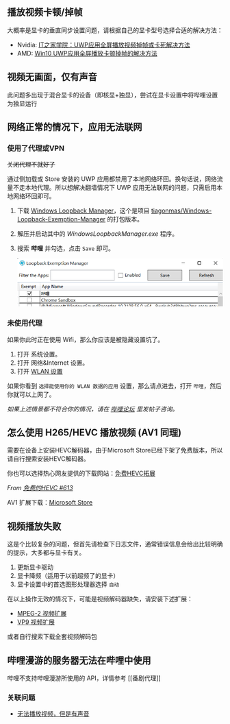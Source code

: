 ## 播放视频卡顿/掉帧

大概率是显卡的垂直同步设置问题，请根据自己的显卡型号选择合适的解决方法：

- Nvidia: [IT之家学院：UWP应用全屏播放视频掉帧或卡死解决方法](https://www.ithome.com/html/it/318382.htm)
- AMD: [Win10 UWP应用全屏播放卡顿掉帧的解决方法](https://bbs.pcbeta.com/viewthread-1830950-1-1.html)

## 视频无画面，仅有声音

此问题多出现于混合显卡的设备（即核显+独显），尝试在显卡设置中将哔哩设置为独显运行

## 网络正常的情况下，应用无法联网

### 使用了代理或VPN

~~关闭代理不就好了~~

通过侧加载或 Store 安装的 UWP 应用都禁用了本地网络环回。换句话说，网络流量不走本地代理。所以想解决翻墙情况下 UWP 应用无法联网的问题，只需启用本地网络环回即可。

1. 下载 [Windows Loopback Manager](https://github.com/Richasy/LoopbackManager/releases/tag/v0.0.1.0)，这个是项目 [tiagonmas/Windows-Loopback-Exemption-Manager](https://github.com/tiagonmas/Windows-Loopback-Exemption-Manager) 的打包版本。

2. 解压并启动其中的 *WindowsLoopbackManager.exe* 程序。

3. 搜索 **哔哩** 并勾选，点击 `Save` 即可。
   
    ![网络环回管理界面](./images/FAQ/loopback.png)

### 未使用代理

如果你此时正在使用 Wifi，那么你应该是被隐藏设置坑了。

1. 打开 系统设置。
2. 打开 网络&Internet 设置。
3. 打开 [WLAN 设置](ms-settings:network-wifi)

如果你看到 `选择能使用你的 WLAN 数据的应用` 设置，那么请点进去，打开 `哔哩`，然后你就可以上网了。

*如果上述情景都不符合你的情况，请在 [哔哩论坛](https://github.com/Richasy/Bili.Uwp/discussions) 里发帖子咨询。*

## 怎么使用 H265/HEVC 播放视频 (AV1 同理)

需要在设备上安装HEVC解码器，由于Microsoft Store已经下架了免费版本，所以请自行搜索安装HEVC解码器。

你也可以选择热心网友提供的下载网站：[免费HEVC拓展](https://www.free-codecs.com/hevc_video_extension_download.htm)

*From [免费的HEVC #613](https://github.com/Richasy/Bili.Uwp/discussions/613)*

AV1 扩展下载：[Microsoft Store](https://www.microsoft.com/store/productId/9MVZQVXJBQ9V)

## 视频播放失败

这是个比较复杂的问题，但首先请检查下日志文件，通常错误信息会给出比较明确的提示，大多都与显卡有关。

1. 更新显卡驱动
2. 显卡降频（适用于以前超频了的显卡）
3. 显卡设置中的首选图形处理器选择 `自动`

在以上操作无效的情况下，可能是视频解码器缺失，请安装下述扩展：

- [MPEG-2 视频扩展](https://www.microsoft.com/store/productId/9N95Q1ZZPMH4)
- [VP9 视频扩展](https://www.microsoft.com/store/productId/9N4D0MSMP0PT)

或者自行搜索下载全套视频解码包

## 哔哩漫游的服务器无法在哔哩中使用

哔哩不支持哔哩漫游所使用的 API，详情参考 [[番剧代理]]

### 关联问题

- [无法播放视频，但是有声音](https://github.com/Richasy/Bili.Uwp/issues/171)
